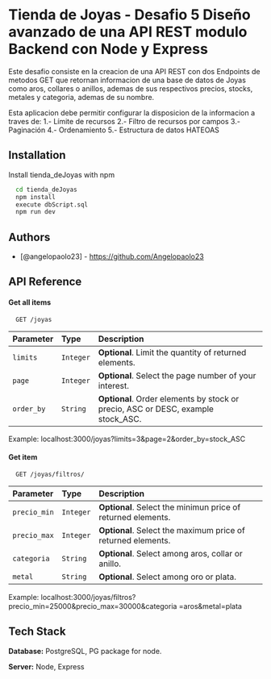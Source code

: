 
# Tienda de Joyas - Desafio 5 Diseño avanzado de una API REST modulo Backend con Node y Express

Este desafio consiste en la creacion de una API REST con dos Endpoints de metodos GET que retornan informacion de una base de datos de Joyas como aros, collares o anillos, ademas de sus respectivos precios, stocks, metales y categoria, ademas de su nombre. 

Esta aplicacion debe permitir configurar la disposicion de la informacion a traves de:
    1.- Límite de recursos
    2.- Filtro de recursos por campos
    3.- Paginación
    4.- Ordenamiento
    5.- Estructura de datos HATEOAS




## Installation

Install tienda_deJoyas with npm

```bash
  cd tienda_deJoyas
  npm install
  execute dbScript.sql
  npm run dev
```
    
## Authors

- [@angelopaolo23] - https://github.com/Angelopaolo23


## API Reference

#### Get all items

```http
  GET /joyas
```

| Parameter | Type     | Description                |
| :-------- | :------- | :------------------------- |
| `limits` | `Integer` | **Optional**. Limit the quantity of returned elements. |
| `page` | `Integer` | **Optional**. Select the page number of your interest. |
| `order_by` | `String` | **Optional**. Order elements by stock or precio, ASC or DESC, example stock_ASC.|

Example: localhost:3000/joyas?limits=3&page=2&order_by=stock_ASC

#### Get item

```http
  GET /joyas/filtros/
```

| Parameter | Type     | Description                       |
| :-------- | :------- | :-------------------------------- |
| `precio_min`      | `Integer` | **Optional**. Select the minimun price of returned elements.  |
| `precio_max`      | `Integer` | **Optional**. Select the maximum price of returned elements. |
| `categoria`      | `String` | **Optional**. Select among aros, collar or anillo. |
| `metal`      | `String` | **Optional**. Select among oro or plata. |


Example: localhost:3000/joyas/ﬁltros?precio_min=25000&precio_max=30000&categoria =aros&metal=plata
## Tech Stack

**Database:** PostgreSQL, PG package for node.

**Server:** Node, Express


